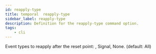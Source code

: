 ```yaml
---
id: reapply-type
title: temporal  reapply-type
sidebar_label: reapply-type
description: Definition for the reapply-type command option.
tags:
	- cli
---
```

Event types to reapply after the reset point: , Signal, None. (default: All)
